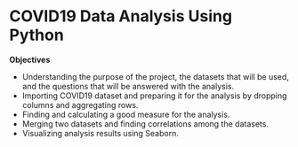 
# COVID19 Data Analysis Using Python

**Objectives**
 * Understanding the purpose of the project, the datasets that will be used, and the questions that will be answered with the analysis.
 * Importing COVID19 dataset and preparing it for the analysis by dropping columns and aggregating rows.
 * Finding and calculating a good measure for the analysis.
 * Merging two datasets and finding correlations among the datasets.
 * Visualizing analysis results using Seaborn.
